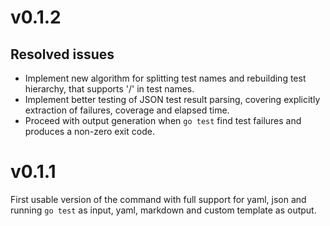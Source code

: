 # v0.1.2

## Resolved issues

- Implement new algorithm for splitting test names and rebuilding test
  hierarchy, that supports '/' in test names.
- Implement better testing of JSON test result parsing, covering explicitly
  extraction of failures, coverage and elapsed time.
- Proceed with output generation when `go test` find test failures and produces
  a non-zero exit code.

# v0.1.1

First usable version of the command with full support for yaml, json and running
`go test` as input, yaml, markdown and custom template as output.
